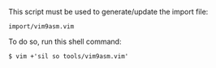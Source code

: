 This script must be used to generate/update the import file:

    import/vim9asm.vim

To do so, run this shell command:

    $ vim +'sil so tools/vim9asm.vim'
